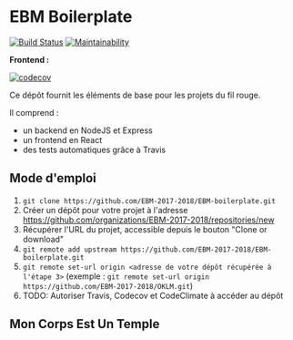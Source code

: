EBM Boilerplate
===============

[![Build Status](https://travis-ci.org/EBM-2017-2018/EBM-boilerplate.svg?branch=master)](https://travis-ci.org/EBM-2017-2018/EBM-boilerplate)
[![Maintainability](https://api.codeclimate.com/v1/badges/7b5e67d7a1c25ebd47d0/maintainability)](https://codeclimate.com/github/EBM-2017-2018/EBM-boilerplate/maintainability)

**Frontend :**

[![codecov](https://codecov.io/gh/EBM-2017-2018/EBM-boilerplate/branch/master/graph/badge.svg)](https://codecov.io/gh/EBM-2017-2018/EBM-boilerplate)

Ce dépôt fournit les éléments de base pour les projets du fil rouge.

Il comprend :
- un backend en NodeJS et Express
- un frontend en React
- des tests automatiques grâce à Travis

## Mode d'emploi

1. `git clone https://github.com/EBM-2017-2018/EBM-boilerplate.git`
2. Créer un dépôt pour votre projet à l'adresse https://github.com/organizations/EBM-2017-2018/repositories/new
3. Récupérer l'URL du projet, accessible depuis le bouton "Clone or download"
4. `git remote add upstream https://github.com/EBM-2017-2018/EBM-boilerplate.git`
5. `git remote set-url origin <adresse de votre dépôt récupérée à l'étape 3>` (exemple : `git remote set-url origin https://github.com/EBM-2017-2018/OKLM.git`)
6. TODO: Autoriser Travis, Codecov et CodeClimate à accéder au dépôt

## Mon Corps Est Un Temple
